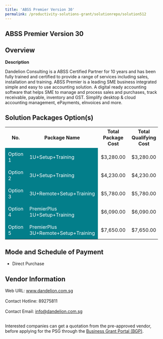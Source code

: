 ```yaml
---
title: 'ABSS Premier Version 30'
permalink: /productivity-solutions-grant/solutionrepo/solution512
---
```


## ABSS Premier Version 30

## Overview

**Description**

Dandelion Consulting is a ABSS Certified Partner for 10 years and has been fully trained and certified to provide a range of services including sales, installation and training.
ABSS Premier is a leading SME business integrated simple and easy to use accounting solution. A digital ready accounting software that helps SME to manage and process sales and purchases, track receivable, payable, inventory and GST. Simplify desktop & cloud accounting management, ePayments, eInvoices and more.

## Solution Packages Option(s)

<table>
<tr>
<th><b>No.</b></th>
<th><b>Package Name</b></th>
<th><b>Total Package Cost</b></th>
<th><b>Total Qualifying Cost</b></th>
<th><b>Solution Details</b></th>
</tr>
<tr>
<td style='padding: 10px; background-color: #037E8A; color: #FFFFFF;'>Option 1</td>
<td style='padding: 10px; background-color: #037E8A; color: #FFFFFF;'>1U+Setup+Training</td>
<td style='padding: 10px;'>$3,280.00</td>
<td style='padding: 10px;'>$3,280.00</td>
<td style='padding: 10px;'><a href='/images/psg/Desensitised_Dandelion_Annex3_CR_09feb23_Part_1.pdf' target='_blank'>View Details</a></td>
</tr>
<tr>
<td style='padding: 10px; background-color: #037E8A; color: #FFFFFF;'>Option 2</td>
<td style='padding: 10px; background-color: #037E8A; color: #FFFFFF;'>3U+Setup+Training</td>
<td style='padding: 10px;'>$4,230.00</td>
<td style='padding: 10px;'>$4,230.00</td>
<td style='padding: 10px;'><a href='/images/psg/Desensitised_Dandelion_Annex3_CR_09feb23_Part_2.pdf' target='_blank'>View Details</a></td>
</tr>
<tr>
<td style='padding: 10px; background-color: #037E8A; color: #FFFFFF;'>Option 3</td>
<td style='padding: 10px; background-color: #037E8A; color: #FFFFFF;'>3U+Remote+Setup+Training</td>
<td style='padding: 10px;'>$5,780.00</td>
<td style='padding: 10px;'>$5,780.00</td>
<td style='padding: 10px;'><a href='/images/psg/Desensitised_Dandelion_Annex3_CR_09feb23_Part_3.pdf' target='_blank'>View Details</a></td>
</tr>
<tr>
<td style='padding: 10px; background-color: #037E8A; color: #FFFFFF;'>Option 4</td>
<td style='padding: 10px; background-color: #037E8A; color: #FFFFFF;'>PremierPlus 1U+Setup+Training</td>
<td style='padding: 10px;'>$6,090.00</td>
<td style='padding: 10px;'>$6,090.00</td>
<td style='padding: 10px;'><a href='/images/psg/Desensitised_Dandelion_Annex3_CR_09feb23_Part_4.pdf' target='_blank'>View Details</a></td>
</tr>
<tr>
<td style='padding: 10px; background-color: #037E8A; color: #FFFFFF;'>Option 5</td>
<td style='padding: 10px; background-color: #037E8A; color: #FFFFFF;'>PremierPlus 3U+Remote+Setup+Training</td>
<td style='padding: 10px;'>$7,650.00</td>
<td style='padding: 10px;'>$7,650.00</td>
<td style='padding: 10px;'><a href='/images/psg/Desensitised_Dandelion_Annex3_CR_09feb23_Part_5.pdf' target='_blank'>View Details</a></td>
</tr>
</table>

## Mode and Schedule of Payment

 - Direct Purchase

## Vendor Information

 Web URL: www.dandelion.com.sg <br><br>Contact Hotline: 89275811 <br><br>Contact Email: info@dandelion.com.sg <br><br>

Interested companies can get a quotation from the pre-approved vendor, before applying for the PSG through the <a href='https://www.businessgrants.gov.sg/' target='_blank' rel='noopener'>Business Grant Portal (BGP)</a>.

<script src="/jquery/resize-tables.js"></script>
